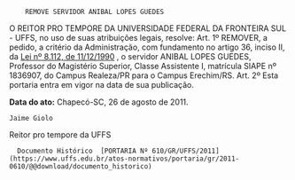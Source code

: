         REMOVE SERVIDOR ANIBAL LOPES GUEDES  

O REITOR PRO TEMPORE DA UNIVERSIDADE FEDERAL DA FRONTEIRA SUL - UFFS, no uso de suas atribuições legais, resolve: Art. 1º REMOVER, a pedido, a critério da Administração, com fundamento no artigo 36, inciso II, da  [Lei nº 8.112, de 11/12/1990](http://www.planalto.gov.br/ccivil_03/leis/L8112cons.htm) , o servidor ANIBAL LOPES GUEDES, Professor do Magistério Superior, Classe Assistente I, matrícula SIAPE nº 1836907, do Campus Realeza/PR para o Campus Erechim/RS. Art. 2º Esta portaria entra em vigor na data de sua publicação.

   **Data do ato:** Chapecó-SC, 26 de agosto de 2011.   
 

    Jaime Giolo   
 Reitor pro tempore da UFFS 

      Documento Histórico  [PORTARIA Nº 610/GR/UFFS/2011](https://www.uffs.edu.br/atos-normativos/portaria/gr/2011-0610/@@download/documento_historico)     
      